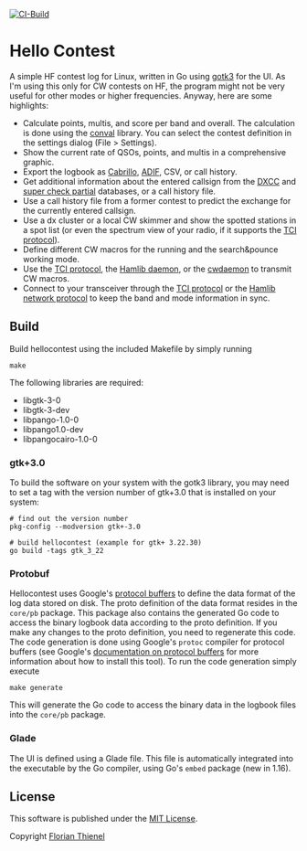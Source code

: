 [![CI-Build](https://github.com/ftl/hellocontest/actions/workflows/ci.yml/badge.svg?branch=master)](https://github.com/ftl/hellocontest/actions/workflows/ci.yml)


# Hello Contest
A simple HF contest log for Linux, written in Go using [gotk3](https://github.com/gotk3) for the UI. As I'm using this only for CW contests on HF, the program might not be very useful for other modes or higher frequencies. Anyway, here are some highlights:

* Calculate points, multis, and score per band and overall. The calculation is done using the [conval](https://github.com/ftl/conval) library. You can select the contest definition in the settings dialog (File > Settings).
* Show the current rate of QSOs, points, and multis in a comprehensive graphic.
* Export the logbook as [Cabrillo](https://wwrof.org/cabrillo/), [ADIF](http://adif.org), CSV, or call history.
* Get additional information about the entered callsign from the [DXCC](http://www.country-files.com) and [super check partial](http://supercheckpartial.com) databases, or a call history file.
* Use a call history file from a former contest to predict the exchange for the currently entered callsign.
* Use a dx cluster or a local CW skimmer and show the spotted stations in a spot list (or even the spectrum view of your radio, if it supports the [TCI protocol](https://github.com/maksimus1210/TCI)).
* Define different CW macros for the running and the search&pounce working mode.
* Use the [TCI protocol](https://github.com/maksimus1210/TCI), the [Hamlib daemon](https://github.com/Hamlib/Hamlib), or the [cwdaemon](https://github.com/acerion/cwdaemon) to transmit CW macros.
* Connect to your transceiver through the [TCI protocol](https://github.com/maksimus1210/TCI) or the [Hamlib network protocol](https://github.com/Hamlib/Hamlib) to keep the band and mode information in sync.

## Build
Build hellocontest using the included Makefile by simply running

```
make
```

The following libraries are required:

* libgtk-3-0
* libgtk-3-dev
* libpango-1.0-0
* libpango1.0-dev
* libpangocairo-1.0-0

### gtk+3.0
To build the software on your system with the gotk3 library, you may need to set a tag with the version number of gtk+3.0 that is installed on your system:

```
# find out the version number
pkg-config --modversion gtk+-3.0

# build hellocontest (example for gtk+ 3.22.30)
go build -tags gtk_3_22
```

### Protobuf
Hellocontest uses Google's [protocol buffers](https://developers.google.com/protocol-buffers/) to define the data format of the log data stored on disk. The proto definition of the data format resides in the `core/pb` package. This package also contains the generated Go code to access the binary logbook data according to the proto definition. If you make any changes to the proto definition, you need to regenerate this code. The code generation is done using Google's `protoc` compiler for protocol buffers (see Google's [documentation on protocol buffers](https://developers.google.com/protocol-buffers/) for more information about how to install this tool). To run the code generation simply execute 

```
make generate
```

This will generate the Go code to access the binary data in the logbook files into the `core/pb` package.

### Glade
The UI is defined using a Glade file. This file is automatically integrated into the executable by the Go compiler, using Go's `embed` package (new in 1.16).

## License
This software is published under the [MIT License](https://www.tldrlegal.com/l/mit).

Copyright [Florian Thienel](http://thecodingflow.com/)
